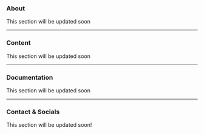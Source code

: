 ### About
This section will be updated soon

---

### Content
This section will be updated soon

---

### Documentation
This section will be updated soon

---

### Contact & Socials
This section will be updated soon!
